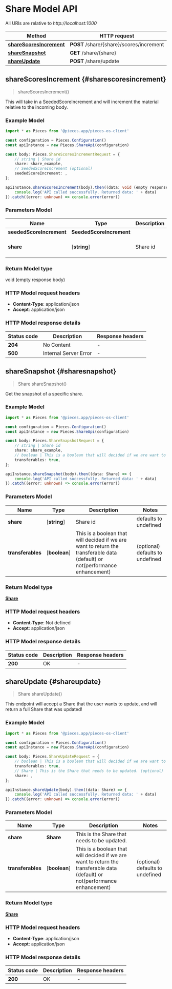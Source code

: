 # Share Model API

All URIs are relative to *http://localhost:1000*

Method | HTTP request
------------- | -------------
[**shareScoresIncrement**](ShareApi#sharescoresincrement) | **POST** /share/\{share\}/scores/increment
[**shareSnapshot**](ShareApi#sharesnapshot) | **GET** /share/\{share\}
[**shareUpdate**](ShareApi#shareupdate) | **POST** /share/update


## **shareScoresIncrement** {#sharescoresincrement}
> shareScoresIncrement()

This will take in a SeededScoreIncrement and will increment the material relative to the incoming body.

### Example Model

```typescript
import * as Pieces from '@pieces.app/pieces-os-client'

const configuration = Pieces.Configuration()
const apiInstance = new Pieces.ShareApi(configuration)

const body: Pieces.ShareScoresIncrementRequest = {
    // string | Share id
    share: share_example,
    // SeededScoreIncrement (optional)
    seededScoreIncrement: ,
};

apiInstance.shareScoresIncrement(body).then((data: void (empty response body)) => {
    console.log('API called successfully. Returned data: ' + data)
}).catch((error: unknown) => console.error(error))
```

### Parameters Model

Name | Type | Description  | Notes
------------- | ------------- | ------------- | -------------
 **seededScoreIncrement** | **SeededScoreIncrement**|  |
 **share** | [**string**] | Share id | defaults to undefined


### Return Model type

void (empty response body)

### HTTP Model request headers

- **Content-Type**: application/json
- **Accept**: application/json


### HTTP Model response details
| Status code | Description | Response headers
|-------------|-------------|------------------
**204** | No Content |  -  |
**500** | Internal Server Error |  -  |

## **shareSnapshot** {#sharesnapshot}
> Share shareSnapshot()

Get the snapshot of a specific share.

### Example Model

```typescript
import * as Pieces from '@pieces.app/pieces-os-client'

const configuration = Pieces.Configuration()
const apiInstance = new Pieces.ShareApi(configuration)

const body: Pieces.ShareSnapshotRequest = {
    // string | Share id
    share: share_example,
    // boolean | This is a boolean that will decided if we are want to return the transferable data (default) or not(performance enhancement) (optional)
    transferables: true,
};

apiInstance.shareSnapshot(body).then((data: Share) => {
    console.log('API called successfully. Returned data: ' + data)
}).catch((error: unknown) => console.error(error))
```

### Parameters Model

Name | Type | Description  | Notes
------------- | ------------- | ------------- | -------------
 **share** | [**string**] | Share id | defaults to undefined
 **transferables** | [**boolean**] | This is a boolean that will decided if we are want to return the transferable data (default) or not(performance enhancement) | (optional) defaults to undefined


### Return Model type

[**Share**](../models/Share)

### HTTP Model request headers

- **Content-Type**: Not defined
- **Accept**: application/json


### HTTP Model response details
| Status code | Description | Response headers
|-------------|-------------|------------------
**200** | OK |  -  |

## **shareUpdate** {#shareupdate}
> Share shareUpdate()

This endpoint will accept a Share that the user wants to update, and will return a full Share that was updated!

### Example Model

```typescript
import * as Pieces from '@pieces.app/pieces-os-client'

const configuration = Pieces.Configuration()
const apiInstance = new Pieces.ShareApi(configuration)

const body: Pieces.ShareUpdateRequest = {
    // boolean | This is a boolean that will decided if we are want to return the transferable data (default) or not(performance enhancement) (optional)
    transferables: true,
    // Share | This is the Share that needs to be updated. (optional)
    share: ,
};

apiInstance.shareUpdate(body).then((data: Share) => {
    console.log('API called successfully. Returned data: ' + data)
}).catch((error: unknown) => console.error(error))
```

### Parameters Model

Name | Type | Description  | Notes
------------- | ------------- | ------------- | -------------
 **share** | **Share**| This is the Share that needs to be updated. |
 **transferables** | [**boolean**] | This is a boolean that will decided if we are want to return the transferable data (default) or not(performance enhancement) | (optional) defaults to undefined


### Return Model type

[**Share**](../models/Share)

### HTTP Model request headers

- **Content-Type**: application/json
- **Accept**: application/json


### HTTP Model response details
| Status code | Description | Response headers
|-------------|-------------|------------------
**200** | OK |  -  |


